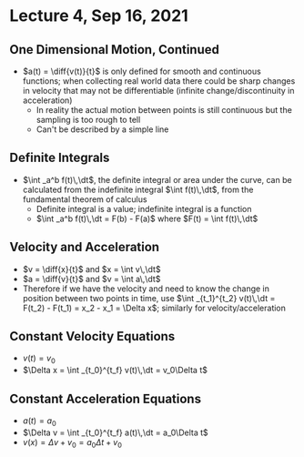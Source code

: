 # Lecture 4, Sep 16, 2021

## One Dimensional Motion, Continued

* $a(t) = \diff{v(t)}{t}$ is only defined for smooth and continuous functions; when collecting real world data there could be sharp changes in velocity that may not be differentiable (infinite change/discontinuity in acceleration)
	* In reality the actual motion between points is still continuous but the sampling is too rough to tell
	* Can't be described by a simple line

## Definite Integrals

* $\int _a^b f(t)\,\dt$, the definite integral or area under the curve, can be calculated from the indefinite integral $\int f(t)\,\dt$, from the fundamental theorem of calculus
	* Definite integral is a value; indefinite integral is a function
	* $\int _a^b f(t)\,\dt = F(b) - F(a)$ where $F(t) = \int f(t)\,\dt$

## Velocity and Acceleration

* $v = \diff{x}{t}$ and $x = \int v\,\dt$
* $a = \diff{v}{t}$ and $v = \int a\,\dt$
* Therefore if we have the velocity and need to know the change in position between two points in time, use $\int _{t_1}^{t_2} v(t)\,\dt = F(t_2) - F(t_1) = x_2 - x_1 = \Delta x$; similarly for velocity/acceleration

## Constant Velocity Equations

* $v(t) = v_0$
* $\Delta x = \int _{t_0}^{t_f} v(t)\,\dt = v_0\Delta t$

## Constant Acceleration Equations

* $a(t) = a_0$
* $\Delta v = \int _{t_0}^{t_f} a(t)\,\dt = a_0\Delta t$
* $v(x) = \Delta v + v_0 = a_0\Delta t + v_0$


